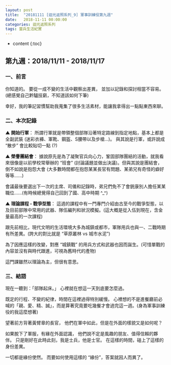 ```yaml
---
layout: post
title:  "20181111 [迴光返照系列_9] 軍事訓練役第九週"
date:   2018-11-11 00:00:00
categories: 迴光返照系列
tags: 當兵生活紀實
---
```



* content
{:toc}


## 第九週：2018/11/11 - 2018/11/17
### 一、前言
你知道的。
要從一成不變的生活中觀察出差異，
並加以記錄和探討相當不容易。
(總感覺自己黔驢技窮，不知道該如何下筆)

幸好，我的筆記習慣幫助我蒐集了很多生活素材，能讓我拿得出一點點東西來聊。


### 二、本次記錄
**▲ 開始行軍**：
所謂行軍就是帶領整個部隊沿著特定路線到指定地點，基本上都是全副武裝 (迷彩衣褲、軍靴、鋼盔、S腰帶以及步槍…)。
與其說是行軍，或許說成 “散步” 會比較貼切一點 (?)


**▲ 榮譽團結會**：
據說原先是為了凝聚官兵向心力，鞏固部隊團結的活動，就我看來很像是以前學校常舉辦的 “班會” (討論議題並做出決議)。但與其說是團結會，倒不如說是抱怨大會 (大多數時間都在抱怨某某長官有問題、某弟兄有奇怪的癖好等等……)

會議最後要選出下一次的主席、司儀和記錄時，弟兄們免不了會銃康別人擔任某某職位……(有時候總覺得自己回到了國、高中時期 ^_^)


**▲ 理論課程 - 戰爭型態**：
這週的課程中有一門專門介紹由古至今的戰爭型態，以及目前部隊中常用的武器、隊伍編列和狀況模擬。(這大概是從入伍到現在，含金量最高的一次課程)

跟先前相比，現代文明的生活環境大多為城鎮或都市，軍隊用兵也與一、二戰時期有所差異。(誇大的對比就是 “草原叢林 vs 城市水泥”)

為了因應這樣的改變，對應 “城鎮戰” 的用兵方式和武器也因而誕生。(可惜單戰的內容並沒有與時代跟進，可視為舊時代的產物)

這門課雖然以理論為主，但很有意思。


### 三、結語
現在一聽到：「部隊起床。」
心裡就在想這一天到底要怎麼過。

既定的行程、不變的紀律，時間在這裡過得特別緩慢。
心裡想的不是進餐廳前必喊的「親、愛、精、誠」，而是算著究竟要吃幾餐才會過完這一週。(身為軍事訓練役的我這麼想著)

望著前方背著黃臂章的長官，
他們在軍中如此，但是在外面的樣貌又是如何呢？

如果脫下了軍服，有緣在外面認識，
他們說不定是風趣的朋友、值得信賴的夥伴。
只是剛好在此時此刻，我是士兵，他是士官。
在這樣的時間，碰上了這樣的身份差異。

一切都是緣份使然。
而要如何使用這樣的 “緣份”，答案就因人而異了。